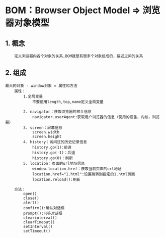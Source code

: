 # BOM：Browser Object Model => 浏览器对象模型

## 1. 概念
```
	定义浏览器内各个对象的关系,BOM就是有很多个对象组成的，描述之间的关系
```
## 2. 组成
	最大的对象 - window对象 = 属性和方法
		属性：
			1.全局变量
				不要使用length,top,name定义全局变量
	
			2. navigator：获取浏览器的相关信息
				navigator.userAgent:获取用户浏览器的信息（使用的设备，内核，浏览器）
			3. screen：屏幕信息
				screen.width
				screen.height
			4. history：访问过的历史记录信息
				history.go(1):前进
				history.go(-1)：后退
				history.go(0)：刷新
			5. location：页面的url地址信息
				window.location.href：获取当前页面的url地址
				location.href="1.html":设置跳转到指定的1.html页面
				location.reload():刷新
	
		方法：
			open()
			close()
			alert()
			confirm():确认对话框
			prompt():问答对话框
			clearinterval()
			clearTimeout()
			setInterval()
			setTimeout()

